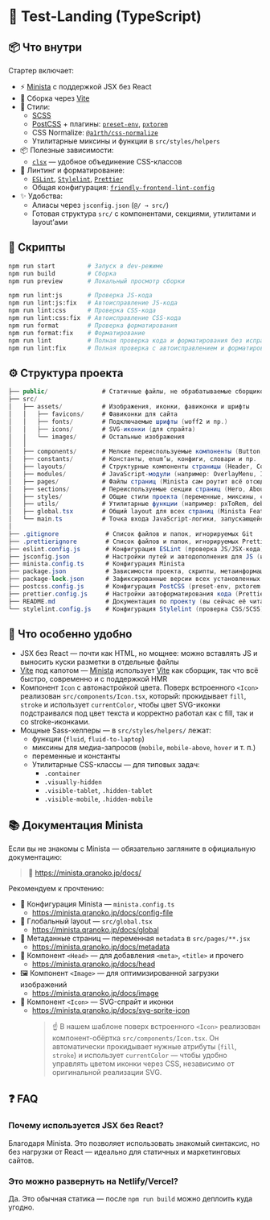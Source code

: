 # 🧱 Test-Landing (TypeScript)

## 📦 Что внутри

Стартер включает:

- ⚡️ [Minista](https://minista.qranoko.jp/) с поддержкой JSX без React
- 🚀 Сборка через [Vite](https://vite.dev/)
- 🎨 Стили:
  - [SCSS](https://sass-lang.com/)
  - [PostCSS](https://postcss.org/) + плагины: [`preset-env`](https://www.npmjs.com/package/postcss-preset-env), [`pxtorem`](https://www.npmjs.com/package/postcss-pxtorem)
  - CSS Normalize: [`@a1rth/css-normalize`](https://www.npmjs.com/package/@a1rth/css-normalize)
  - Утилитарные миксины и функции в `src/styles/helpers`
- 📦 Полезные зависимости:
  - [`clsx`](https://www.npmjs.com/package/clsx) — удобное объединение CSS-классов
- 🔧 Линтинг и форматирование:
  - [`ESLint`](https://eslint.org/), [`Stylelint`](https://stylelint.io/), [`Prettier`](https://prettier.io/)
  - Общая конфигурация: [`friendly-frontend-lint-config`](https://www.npmjs.com/package/friendly-frontend-lint-config)
- ✨ Удобства:
  - Алиасы через `jsconfig.json` (`@/ → src/`)
  - Готовая структура `src/` с компонентами, секциями, утилитами и layout’ами

## 🚀 Скрипты

```bash
npm run start         # Запуск в dev-режиме
npm run build         # Сборка
npm run preview       # Локальный просмотр сборки

npm run lint:js       # Проверка JS-кода
npm run lint:js:fix   # Автоисправление JS-кода
npm run lint:css      # Проверка CSS-кода
npm run lint:css:fix  # Автоисправление CSS-кода
npm run format        # Проверка форматирования
npm run format:fix    # Форматирование
npm run lint          # Полная проверка кода и форматирования без исправлений
npm run lint:fix      # Полная проверка с автоисправлением и форматированием
```

## ⚙️ Структура проекта

```csharp
├── public/               # Статичные файлы, не обрабатываемые сборщиком
├── src/
│   ├── assets/           # Изображения, иконки, фавиконки и шрифты
│   │   ├── favicons/     # Фавиконки для сайта
│   │   ├── fonts/        # Подключаемые шрифты (woff2 и пр.)
│   │   ├── icons/        # SVG-иконки (для спрайта)
│   │   └── images/       # Остальные изображения
│   │
│   ├── components/       # Мелкие переиспользуемые компоненты (Button, Input и т.п.)
│   ├── constants/        # Константы, enum’ы, конфиги, словари и пр.
│   ├── layouts/          # Структурные компоненты страницы (Header, Content, Section, Footer)
│   ├── modules/          # JavaScript-модули (например: OverlayMenu, InputMaskCollection)
│   ├── pages/            # Файлы страниц (Minista сам роутит всё отсюда)
│   ├── sections/         # Переиспользуемые секции страниц (Hero, About, Features и пр.)
│   ├── styles/           # Общие стили проекта (переменные, миксины, сбросы)
│   ├── utils/            # Утилитарные функции (например: pxToRem, debounce)
│   ├── global.tsx        # Общий layout для всех страниц (Minista Feature)
│   └── main.ts           # Точка входа JavaScript-логики, запускающейся в браузере
│
├── .gitignore             # Список файлов и папок, игнорируемых Git
├── .prettierignore        # Список файлов и папок, игнорируемых Prettier
├── eslint.config.js       # Конфигурация ESLint (проверка JS/JSX-кода)
├── jsconfig.json          # Настройки путей и автодополнения для JS (используется IDE и сборщиком)
├── minista.config.ts      # Конфигурация Minista
├── package.json           # Зависимости проекта, скрипты, метаинформация
├── package-lock.json      # Зафиксированные версии всех установленных пакетов
├── postcss.config.js      # Конфигурация PostCSS (preset-env, pxtorem и пр.)
├── prettier.config.js     # Настройки автоформатирования кода (Prettier)
├── README.md              # Документация по проекту (вы сейчас её читаете)
└── stylelint.config.js    # Конфигурация Stylelint (проверка CSS/SCSS)
```

## 🧠 Что особенно удобно

- JSX без React — почти как HTML, но мощнее: можно вставлять JS и выносить куски разметки в отдельные файлы
- [Vite](https://vite.dev/) под капотом — [Minista](https://minista.qranoko.jp/) использует [Vite](https://vite.dev/) как сборщик, так что всё быстро, современно и с поддержкой HMR
- Компонент `Icon` с автонастройкой цвета. Поверх встроенного `<Icon>` реализован `src/components/Icon.tsx`, который: прокидывает `fill`, `stroke` и использует `currentColor`, чтобы цвет SVG-иконки подстраивался под цвет текста и корректно работал как с fill, так и со stroke-иконками.
- Мощные Sass-хелперы — в `src/styles/helpers/` лежат:
  - функции (`fluid`, `fluid-to-laptop`)
  - миксины для медиа-запросов (`mobile`, `mobile-above`, `hover` и т. п.)
  - переменные и константы
  - Утилитарные CSS-классы — для типовых задач:
    - `.container`
    - `.visually-hidden`
    - `.visible-tablet`, `.hidden-tablet`
    - `.visible-mobile`, `.hidden-mobile`

## 📚 Документация Minista

Если вы не знакомы с Minista — обязательно загляните в официальную документацию:

> 🔗 https://minista.qranoko.jp/docs/

Рекомендуем к прочтению:

- 📄 Конфигурация Minista — `minista.config.ts`
  - https://minista.qranoko.jp/docs/config-file
- 🧱 Глобальный layout — `src/global.tsx`
  - https://minista.qranoko.jp/docs/global
- 🧾 Метаданные страниц — переменная `metadata` в `src/pages/**.jsx`
  - https://minista.qranoko.jp/docs/metadata
- 🧠 Компонент `<Head>` — для добавления `<meta>`, `<title>` и прочего
  - https://minista.qranoko.jp/docs/head
- 🖼 Компонент `<Image>` — для оптимизированной загрузки изображений
  - https://minista.qranoko.jp/docs/image
- 🧩 Компонент `<Icon>` — SVG-спрайт и иконки
  - https://minista.qranoko.jp/docs/svg-sprite-icon
    > ☝️ В нашем шаблоне поверх встроенного `<Icon>` реализован компонент-обёртка `src/components/Icon.tsx`.
    > Он автоматически прокидывает нужные атрибуты (`fill`, `stroke`) и использует `currentColor` —
    > чтобы удобно управлять цветом иконки через CSS, независимо от оригинальной реализации SVG.

## ❓ FAQ

### Почему используется JSX без React?

Благодаря Minista. Это позволяет использовать знакомый синтаксис, но без нагрузки от React — идеально для статичных и маркетинговых сайтов.

### Это можно развернуть на Netlify/Vercel?

Да. Это обычная статика — после `npm run build` можно деплоить куда угодно.
